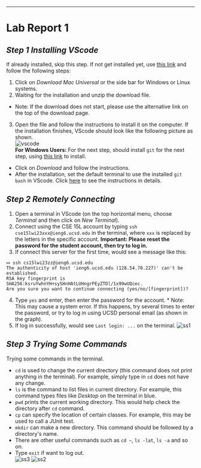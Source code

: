---
# **Lab Report 1**

## ***Step 1  Installing VScode***
If already installed, skip this step.
If not get installed yet, use [this link](https://code.visualstudio.com/) and follow the following steps:
1. Click on *Download Mac Universal* or the side bar for Windows or Linux systems.
2. Waiting for the installation and unzip the download file. 
* Note: If the download does not start, please use the alternative link on the top of the download page.
3. Open the file and follow the instructions to install it on the computer. If the installation finishes, VScode should look like the following picture as shown. \
![vscode](https://user-images.githubusercontent.com/122497181/214936368-03c1593f-8d4f-49c1-9e05-ef352e54d6b0.png) \
**For Windows Users:** For the next step, should install `git` for the next step, using [this link](https://gitforwindows.org/) to install.
* Click on *Download* and follow the instructions.
* After the installation, set the default terminal to use the installed `git bash` in VScode. Click [here](https://stackoverflow.com/questions/42606837/how-do-i-use-bash-on-windows-from-the-visual-studio-code-integrated-terminal/50527994#50527994) to see the instructions in details.

## ***Step 2  Remotely Connecting***
1. Open a terminal in VScode (on the top horizontal menu, choose *Terminal* and then click on *New Terminal*).
2. Connect using the CSE 15L account by typing `ssh cse15lwi23xxx@ieng6.ucsd.edu` in the terminal, where `xxx` is replaced by the letters in the specific account. **Important: Please reset the password for the student account, then try to log in.**
3. If connect this server for the first time, would see a message like this:
```
⤇ ssh cs15lwi23zz@ieng6.ucsd.edu
The authenticity of host 'ieng6.ucsd.edu (128.54.70.227)' can't be established.
RSA key fingerprint is SHA256:ksruYwhnYH+sySHnHAtLUHngrPEyZTDl/1x99wUQcec.
Are you sure you want to continue connecting (yes/no/[fingerprint])?
```
4. Type `yes` and enter, then enter the password for the account. * Note: This may cause a system error. If this happens, try several times to enter the password, or try to log in using UCSD personal email (as shown in the graph).
5. If log in successfully, would see `Last login: ...` on the terminal.
![ss1](https://user-images.githubusercontent.com/122497181/214936387-9e58f1d6-5af9-4538-b04c-fb46c803f3b9.png)

## ***Step 3  Trying Some Commands***
Trying some commands in the terminal.
* `cd` is used to change the current directory (this command does not print anything in the terminal). For example, simply type in `cd` does not have any change.
* `ls` is the command to list files in current directory. For example, this command types files like *Desktop* on the terminal in blue.
* `pwd` prints the current working directory. This would help check the directory after `cd` command.
* `cp` can specify the location of certain classes. For example, this may be used to call a JUnit test.
* `mkdir` can make a new directory. This command should be followed by a directory's name.
* There are other useful commands such as `cd ~`, `ls -lat`, `ls -a` and so on.
* Type `exit` if want to log out. \
![ss3](https://user-images.githubusercontent.com/122497181/214936417-2ecac01c-d761-4c8d-acf6-ddac9d1a1d67.png)
![ss2](https://user-images.githubusercontent.com/122497181/214936399-298d462b-7f11-4edf-968d-d761e339fba7.png)
